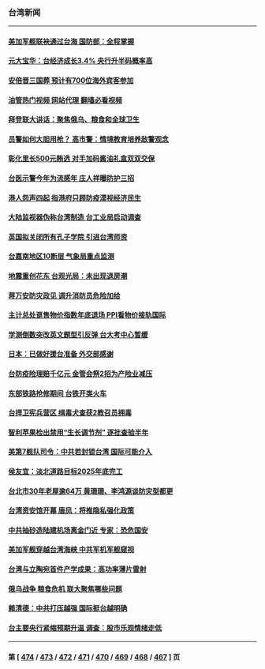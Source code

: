 ### 台湾新闻
---
#### [美加军舰联袂通过台海 国防部：全程掌握](../../pages/ncid1349361/n13829671.md?09212045) 
#### [元大宝华：台经济成长3.4% 央行升半码概率高](../../pages/ncid1349361/n13829577.md?09212045) 
#### [安倍晋三国葬 预计有700位海外宾客参加](../../pages/ncid1349361/n13829502.md?09212045) 
#### [油管热门视频 网站代理 翻墙必看视频](http://209.222.30.114:81/youtube.html?09212045)
#### [拜登联大讲话：聚焦俄乌、粮食和全球卫生](../../pages/ncid1349361/n13829581.md?09212045) 
#### [员警如何大胆用枪？ 高市警：情境教育培养敌警观念](../../pages/ncid1349361/n13829122.md?09212045) 
#### [彰化里长500元贿选 对手加码酱油礼盒双双交保](../../pages/ncid1349361/n13829120.md?09212045) 
#### [台医示警今年为流感年 庄人祥曝防护三招](../../pages/ncid1349361/n13829118.md?09212045) 
#### [港人怨声四起 指港府只顾防疫漠视经济民生](../../pages/ncid1349361/n13829481.md?09212045) 
#### [大陆监视器伪称台湾制造 台工业局启动调查](../../pages/ncid1349361/n13829306.md?09212045) 
#### [英国拟关闭所有孔子学院 引进台湾师资](../../pages/ncid1349361/n13829277.md?09212045) 
#### [台嘉南地区10断层 气象局重点监测](../../pages/ncid1349361/n13829111.md?09212045) 
#### [地震重创花东  台观光局：未出现退房潮](../../pages/ncid1349361/n13829106.md?09212045) 
#### [蒋万安防灾政见 调升消防员危险加给](../../pages/ncid1349361/n13829096.md?09212045) 
#### [主计总处趸售物价指数年底退场 PPI看物价接轨国际](../../pages/ncid1349361/n13829105.md?09212045) 
#### [学测倒数突改英文题型引反弹 台大考中心暂缓](../../pages/ncid1349361/n13829124.md?09212045) 
#### [日本：已做好援台准备 外交部感谢](../../pages/ncid1349361/n13829099.md?09212045) 
#### [台防疫险理赔千亿元 金管会祭2招为产险业减压](../../pages/ncid1349361/n13829098.md?09212045) 
#### [东部铁路抢修期间 台铁开类火车](../../pages/ncid1349361/n13829121.md?09212045) 
#### [台捍卫宪兵营区 缉毒犬查获2教召员拥毒](../../pages/ncid1349361/n13829094.md?09212045) 
#### [智利苹果检出禁用“生长调节剂” 逐批查验半年](../../pages/ncid1349361/n13829123.md?09212045) 
#### [美第7舰队司令：中共若封锁台湾 国际可能介入](../../pages/ncid1349361/n13829091.md?09212045) 
#### [侯友宜：淡北道路目标2025年底完工](../../pages/ncid1349361/n13829126.md?09212045) 
#### [台北市30年老屋逾64万 黄珊珊、李鸿源谈防灾型都更](../../pages/ncid1349361/n13829090.md?09212045) 
#### [台湾资安馆开幕 唐凤：将推隐私强化政策](../../pages/ncid1349361/n13829088.md?09212045) 
#### [中共抽砂造陆建机场离金门近 专家：恐危国安](../../pages/ncid1349361/n13828808.md?09212045) 
#### [美加军舰穿越台湾海峡 中共军机军舰窥视](../../pages/ncid1349361/n13829135.md?09212045) 
#### [台湾与立陶宛首件产学成果：高功率薄片雷射](../../pages/ncid1349361/n13828834.md?09212045) 
#### [俄乌战争 粮食危机 联大聚焦哪些问题](../../pages/ncid1349361/n13828959.md?09212045) 
#### [赖清德：中共打压越强 国际挺台越明确](../../pages/ncid1349361/n13828949.md?09212045) 
#### [台主要央行紧缩预期升温 调查：股市乐观情绪走低](../../pages/ncid1349361/n13828933.md?09212045) 

---
#### 第 [ [474](./474.md?09212045) / [473](./473.md?09212045) / [472](./472.md?09212045) / [471](./471.md?09212045) / [470](./470.md?09212045) / [469](./469.md?09212045) / [468](./468.md?09212045) / [467](./467.md?09212045) ] 页
